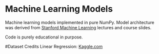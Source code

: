 # Machine Learning Models

Machine learning models implemented in pure NumPy. Model architecture was derived from
[Stanford Machine Learning](https://www.coursera.org/learn/machine-learning/home/welcome)
lectures and course slides.

Code is purely educational in purpose.

#Dataset Credits
Linear Regression: [Kaggle.com](https://www.kaggle.com/andonians/random-linear-regression)